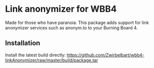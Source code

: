 Link anonymizer for WBB4
==================

Made for those who have paranoia. This package adds support for link anonymizer services such as anonym.to to your Burning Board 4.

Installation
------------
Install the latest build directly:
https://github.com/Zwirbelbart/wbb4-linkAnonymizer/raw/master/build/package.tar
